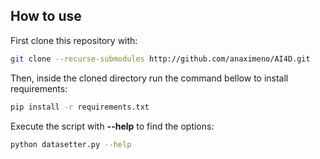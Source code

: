 <!-- This will be extended with more information, as new tools are being developed. -->

## How to use

First clone this repository with:

```bash
git clone --recurse-submodules http://github.com/anaximeno/AI4D.git
```

Then, inside the cloned directory run the command bellow to install requirements:

```bash
pip install -r requirements.txt
```

Execute the script with **--help** to find the options:

```bash
python datasetter.py --help
```